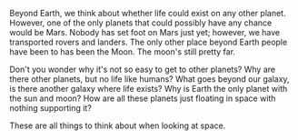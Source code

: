 Beyond Earth, we think about whether life could exist on any other planet. However, one of the only planets that could possibly have any chance would be Mars. Nobody has set foot on Mars just yet; however, we have transported rovers and landers. The only other place beyond Earth people have been to has been the Moon. The moon's still pretty far. 

Don't you wonder why it's not so easy to get to other planets? Why are there other planets, but no life like humans? What goes beyond our galaxy, is there another galaxy where life exists? Why is Earth the only planet with the sun and moon? How are all these planets just floating in space with nothing supporting it? 

These are all things to think about when looking at space. 